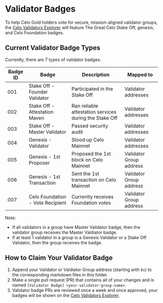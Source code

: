 # Validator Badges

To help Celo Gold holders vote for secure, mission-aligned validator groups, the [Celo Validators Explorer](https://celo.org/validators/explore) will feature The Great Celo Stake Off, genesis, and Celo Foundation badges.

## Current Validator Badge Types

Currently, there are 7 types of validator badges:

|Badge ID|Badge|Description|Mapped to|
|--- |--- |--- |--- |
|001|Stake Off - Founder Validator|Participated in the Stake Off|Validator addresses|
|002|Stake Off - Attestation Maven|Ran reliable attestation services during the Stake Off|Validator addresses|
|003|Stake Off - Master Validator|Passed security audit|Validator addresses|
|004|Genesis - Validator|Stood up Celo Mainnet|Validator addresses|
|005|Genesis - 1st Proposer|Proposed the 1st block on Celo Mainnet|Validator Group address|
|006|Genesis - 1st Transaction|Sent the 1st transaction on Celo Mainnet|Validator Group address|
|007|Celo Foundation - Vote Recipient|Currently receives Foundation votes|Validator Group address|

Note:
- If all validators in a group have Master Validator badge, then the validator group receives the Master Valdiator badge.
- If at least 1 validator in a group is a Genesis Validator or a Stake Off Validator, then the group receives the badge.

## How to Claim Your Validator Badge

1. Append your Validator or Valdiator Group address (starting with `0x`) to the corresponding markdown files in this folder.
2. Make a single pull request (PR) that contains all of your changes and is named `[Validator Badge] <your-validator-group-name>`.
3. Validator badge PRs are reviewed once a week and once approved, your badges will be shown on the [Celo Validators Explorer](https://celo.org/validators/explore).